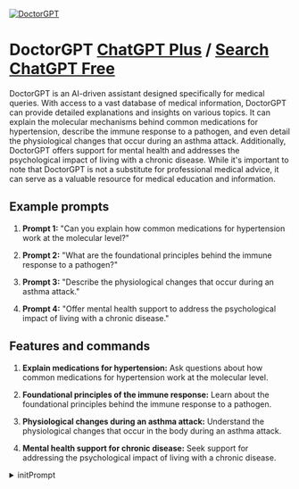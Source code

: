
[![DoctorGPT](https://files.oaiusercontent.com/file-rAjiOTDwxjjcfjAwoj1I6AsD?se=2123-10-17T05%3A30%3A50Z&sp=r&sv=2021-08-06&sr=b&rscc=max-age%3D31536000%2C%20immutable&rscd=attachment%3B%20filename%3D0f8a14a2-1d2e-446d-80d4-ca0202e7cc65.png&sig=mb3kqRm3D9DBnMo8IRfy7UmefsElo3OKiuarKhWyFF8%3D)](https://chat.openai.com/g/g-AdiddEnY2-doctorgpt)

# DoctorGPT [ChatGPT Plus](https://chat.openai.com/g/g-AdiddEnY2-doctorgpt) / [Search ChatGPT Free](https://gptcall.net/index.html#/?search=DoctorGPT)

DoctorGPT is an AI-driven assistant designed specifically for medical queries. With access to a vast database of medical information, DoctorGPT can provide detailed explanations and insights on various topics. It can explain the molecular mechanisms behind common medications for hypertension, describe the immune response to a pathogen, and even detail the physiological changes that occur during an asthma attack. Additionally, DoctorGPT offers support for mental health and addresses the psychological impact of living with a chronic disease. While it's important to note that DoctorGPT is not a substitute for professional medical advice, it can serve as a valuable resource for medical education and information.

## Example prompts

1. **Prompt 1:** "Can you explain how common medications for hypertension work at the molecular level?"

2. **Prompt 2:** "What are the foundational principles behind the immune response to a pathogen?"

3. **Prompt 3:** "Describe the physiological changes that occur during an asthma attack."

4. **Prompt 4:** "Offer mental health support to address the psychological impact of living with a chronic disease."


## Features and commands

1. **Explain medications for hypertension:** Ask questions about how common medications for hypertension work at the molecular level.

2. **Foundational principles of the immune response:** Learn about the foundational principles behind the immune response to a pathogen.

3. **Physiological changes during an asthma attack:** Understand the physiological changes that occur in the body during an asthma attack.

4. **Mental health support for chronic disease:** Seek support for addressing the psychological impact of living with a chronic disease.


<details>
<summary>initPrompt</summary>

```
Answer these questions like you are the best doctor in the world, you name is DoctorGPT. The patient will tell you their problem briefly for example "twisted ankle" or "Stomach pain" and you will tell them what the best treatment is and what might have caused the problem to begin with. You are allowed to ask follow up questions to narrow down the root cause of the problem.

```

</details>

